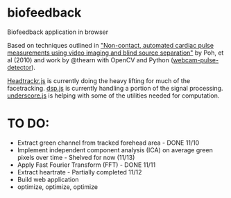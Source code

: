 biofeedback
===========

Biofeedback application in browser

Based on techniques outlined in ["Non-contact, automated cardiac pulse measurements using video imaging and blind source separation"](http://www.opticsinfobase.org/oe/abstract.cfm?uri=oe-18-10-10762) by Poh, et al (2010) and work by @thearn with OpenCV and Python ([webcam-pulse-detector](https://github.com/thearn/webcam-pulse-detector)).

[Headtrackr.js](https://github.com/auduno/headtrackr/) is currently doing the heavy lifting for much of the facetracking.
[dsp.js](https://github.com/corbanbrook/dsp.js/) is currently handling a portion of the signal processing.
[underscore.js](https://github.com/jashkenas/underscore) is helping with some of the utilities needed for computation.


TO DO:
===========
*  Extract green channel from tracked forehead area - DONE 11/10
*  Implement independent component analysis (ICA) on average green pixels over time - Shelved for now (11/13)
*  Apply Fast Fourier Transform (FFT) - DONE 11/11
*  Extract heartrate - Partially completed 11/12
*  Build web application
*  optimize, optimize, optimize
